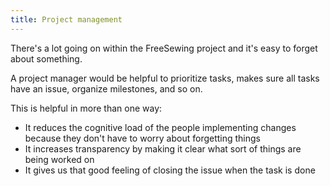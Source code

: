 ```yaml
---
title: Project management
---
```


There's a lot going on within the FreeSewing project and it's easy to forget about something.

A project manager would be helpful to prioritize tasks, makes sure all tasks have an issue,
organize milestones, and so on.

This is helpful in more than one way:

- It reduces the cognitive load of the people implementing changes because they don't have to worry about forgetting things
- It increases transparency by making it clear what sort of things are being worked on
- It gives us that good feeling of closing the issue when the task is done
